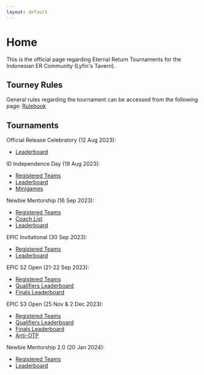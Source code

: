 ```yaml
---
layout: default
---
```


# **Home**

This is the official page regarding Eternal Return Tournaments for the Indonesian ER Community (Lyfin's Tavern).

## Tourney Rules

General rules regarding the tournament can be accessed from the following page: [Rulebook](./rulebook.html)

## Tournaments

Official Release Celebratory (12 Aug 2023): 
- [Leaderboard](./leaderboard.md)

ID Independence Day (19 Aug 2023):
- [Registered Teams](./IndependenceDay/teams.md)
- [Leaderboard](./IndependenceDay/leaderboard.md)
- [Minigames](./IndependenceDay/minigames.md)

Newbie Mentorship (16 Sep 2023):
- [Registered Teams](./Newbie/mentorship/teams.md)
- [Coach List](./Newbie/mentorship/coach.md)
- [Leaderboard](./Newbie/mentorship/leaderboard.md)

EPIC Invitational (30 Sep 2023):
- [Registered Teams](./EPIC/01/teams.md)
- [Leaderboard](./EPIC/01/leaderboard.md)

EPIC S2 Open (21-22 Sep 2023): 
- [Registered Teams](./EPIC/02/teams.md)
- [Qualifiers Leaderboard](./EPIC/02/leaderboard.md)
- [Finals Leaderboard](./EPIC/02/finals.md)

EPIC S3 Open (25 Nov & 2 Dec 2023):
- [Registered Teams](./EPIC/03/teams.md)
- [Qualifiers Leaderboard](./EPIC/03/qualifiers.md)
- [Finals Leaderboard](./EPIC/03/finals.md)
- [Anti-OTP](./EPIC/03/anti-otp.md)

Newbie Mentorship 2.0 (20 Jan 2024):
- [Registered Teams](./Newbie/02/teams.md)
- [Leaderboard](./Newbie/02/leaderboard.md)
